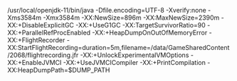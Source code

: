 /usr/local/openjdk-11/bin/java -Dfile.encoding=UTF-8 -Xverify:none -Xms3584m -Xmx3584m -XX:NewSize=896m -XX:MaxNewSize=2390m -XX:+DisableExplicitGC -XX:+UseG1GC -XX:TargetSurvivorRatio=90 -XX:+ParallelRefProcEnabled -XX:+HeapDumpOnOutOfMemoryError -XX:+FlightRecorder -XX:StartFlightRecording=duration=5m,filename=/data/GameSharedContent/2068/flightrecording.jfr -XX:+UnlockExperimentalVMOptions -XX:+EnableJVMCI -XX:+UseJVMCICompiler -XX:+PrintCompilation -XX:HeapDumpPath=$DUMP_PATH
